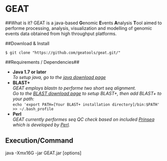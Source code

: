 # GEAT 

##What is it?
GEAT is a java-based **G**enomic **E**vents **A**nalysis **T**ool aimed to performe processing, analysis, visualization and modelling of genomic events data obtained from high throughput platforms.

##Download & Install

```$ git clone "https://github.com/geatools/geat.git/"```

##Requirements / Dependencies##
- **Java 1.7 or later**    
  *To setup java, go to the [java download page](https://www.java.com/en/download/)*
- **BLAST+**     
  *GEAT employs blastn to performe two short seq alignment.  
   Go to the [BLAST download page](http://blast.ncbi.nlm.nih.gov/Blast.cgi?CMD=Web&PAGE_TYPE=BlastDocs&DOC_TYPE=Download) to setup BLAST+, then add BLAST+ to your path:*  
   ```echo 'export PATH=[Your BLAST+ installation directory]/bin:$PATH' >> ~/.bash_profile```
- **Perl**    
  *GEAT currently performes seq QC check based on included [Prinseq](http://prinseq.sourceforge.net/) which is developed by [Perl](https://www.perl.org/).*

## Execution/Command

java -Xmx16G -jar GEAT.jar [options]

